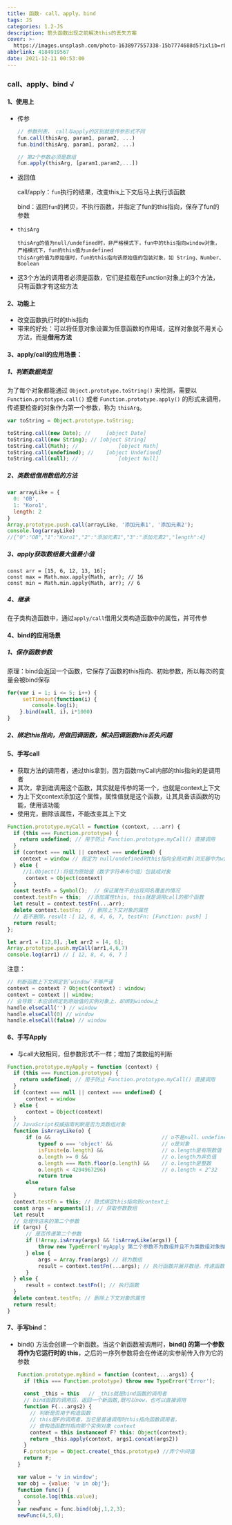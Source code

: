 ```yaml
---
title: 函数- call、apply、bind
tags: JS
categories: 1.2-JS
description: 箭头函数出现之前解决this的丢失方案
cover: >-
  https://images.unsplash.com/photo-1638977557338-15b7774688d5?ixlib=rb-1.2.1&ixid=MnwxMjA3fDB8MHxlZGl0b3JpYWwtZmVlZHwxMDZ8fHxlbnwwfHx8fA%3D%3D&auto=format&fit=crop&w=500&q=60
abbrlink: 4184919567
date: 2021-12-11 00:53:00
---
```

### call、apply、bind √ ###

#### 1、使用上 ####

* 传参

  ```js
  // 参数列表， call与apply的区别就是传参形式不同
  fun.call(thisArg, param1, param2, ...)
  fun.bind(thisArg, param1, param2, ...)
  
  // 第2个参数必须是数组
  fun.apply(thisArg, [param1,param2,...])
  ```

* 返回值

  call/apply：`fun`执行的结果，改变this上下文后马上执行该函数

  bind：返回`fun`的拷贝，不执行函数，并指定了fun的this指向，保存了fun的参数

* `thisArg`

  ```
  thisArg的值为null/undefined时，非严格模式下，fun中的this指向window对象，严格模式下，fun的this值为undefined
  thisArg的值为原始值时，fun的this指向该原始值的包装对象，如 String、Number、Boolean
  ```

* 这3个方法的调用者必须是函数，它们是挂载在Function对象上的3个方法，只有函数才有这些方法

#### 2、功能上 ####

* 改变函数执行时的this指向
* 带来的好处：可以将任意对象设置为任意函数的作用域，这样对象就不用关心方法，而是**借用方法**

#### 3、apply/call的应用场景： ####

##### 1、判断数据类型 #####

为了每个对象都能通过 `Object.prototype.toString()` 来检测，需要以 `Function.prototype.call()` 或者 `Function.prototype.apply()` 的形式来调用，传递要检查的对象作为第一个参数，称为 `thisArg`。

```js
var toString = Object.prototype.toString;

toString.call(new Date); // 	[object Date]
toString.call(new String); // [object String]
toString.call(Math); // 			[object Math]
toString.call(undefined); // 	[object Undefined]
toString.call(null); // 			[object Null]
```

##### 2、类数组借用数组的方法 #####

```js
var arrayLike = {
  0: 'OB',
  1: 'Koro1',
  length: 2
}
Array.prototype.push.call(arrayLike, '添加元素1', '添加元素2');
console.log(arrayLike)
//{"0":"OB","1":"Koro1","2":"添加元素1","3":"添加元素2","length":4}
```

##### 3、apply获取数组最大值最小值 #####

```
const arr = [15, 6, 12, 13, 16];
const max = Math.max.apply(Math, arr); // 16
const min = Math.min.apply(Math, arr); // 6
```

##### 4、继承 #####

在子类构造函数中，通过`apply/call`借用父类构造函数中的属性，并可传参

#### 4、bind的应用场景 ####

##### 1、保存函数参数 #####

原理：bind会返回一个函数，它保存了函数的this指向、初始参数，所以每次i的变量会被bind保存

```js
for(var i = 1; i <= 5; i++) {
     setTimeout(function(i) {
        console.log(i);
    }.bind(null, i)，i*1000)
}
```

##### 2、绑定this指向，用做回调函数，解决回调函数this丢失问题 #####

#### 5、手写call ####

* 获取方法的调用者，通过this拿到，因为函数myCall内部的this指向的是调用者
* 其次，拿到谁调用这个函数，其实就是传参的第一个，也就是context上下文
* 为上下文context添加这个属性，属性值就是这个函数，让其具备该函数的功能，使用该功能
* 使用完，删除该属性，不能改变其上下文

```js
Function.prototype.myCall = function (context, ...arr) {
  if (this === Function.prototype) {
  	return undefined; // 用于防止 Function.prototype.myCall() 直接调用
  }
  if (context === null || context === undefined) {
    context = window // 指定为 null/undefined时this指向全局对象(浏览器中为window)
  } else {
     //1.Object():将值为原始值（数字字符串布尔值）包装成对象
      context = Object(context)
  }
  const testFn = Symbol();  // 保证属性不会出现同名覆盖的情况
  context.testFn = this;  //添加属性this, this就是调用call的那个函数
  let result = context.testFn(...arr); 
  delete context.testFn;  // 删除上下文对象的属性
  // 若不删除，result：[ 12, 8, 4, 6, 7, testFn: [Function: push] ]
  return result; 
};

let arr1 = [12,8]，;let arr2 = [4, 6];
Array.prototype.push.myCall(arr1,4,6,7)
console.log(arr1) // [ 12, 8, 4, 6, 7 ]
```

注意：

```js
// 判断函数上下文绑定到`window`不够严谨
context = context ? Object(context) : window; 
context = context || window; 
// 会导致：本应该绑定到原始值的实例对象上，却绑到window上
handle.elseCall('') // window  
handle.elseCall(0) // window
handle.elseCall(false) // window
```

#### 6、手写Apply ####

* 与call大致相同，但参数形式不一样；增加了类数组的判断

```js
Function.prototype.myApply = function (context) {
  if (this === Function.prototype) {
    return undefined; // 用于防止 Function.prototype.myCall() 直接调用
  }
  if (context === null || context === undefined) {
      context = window 
  } else {
      context = Object(context) 
  }
  // JavaScript权威指南判断是否为类数组对象
  function isArrayLike(o) {
      if (o &&                                    // o不是null、undefined等
          typeof o === 'object' &&                // o是对象
          isFinite(o.length) &&                   // o.length是有限数值
          o.length >= 0 &&                        // o.length为非负值
          o.length === Math.floor(o.length) &&    // o.length是整数
          o.length < 4294967296)                  // o.length < 2^32
          return true
      else
          return false
  }
  context.testFn = this; // 隐式绑定this指向到context上
  const args = arguments[1]; // 获取参数数组
  let result
  // 处理传进来的第二个参数
  if (args) {
      // 是否传递第二个参数
      if (!Array.isArray(args) && !isArrayLike(args)) {
          throw new TypeError('myApply 第二个参数不为数组并且不为类数组对象抛出错误');
      } else {
          args = Array.from(args) // 转为数组
          result = context.testFn(...args); // 执行函数并展开数组，传递函数参数，注意要展开
      }
  } else {
      result = context.testFn(); // 执行函数
  }
  delete context.testFn; // 删除上下文对象的属性
  return result; 
}
```

#### 7、手写bind： ####

* bind() 方法会创建一个新函数。当这个新函数被调用时，**bind() 的第一个参数将作为它运行时的 this**，之后的一序列参数将会在传递的实参前传入作为它的参数

  ```js
  Function.prototype.myBind = function (context,...args1) {
    if (this === Function.prototype) throw new TypeError('Error');
    
    const _this = this   // _this就是bind函数的调用者
    // bind函数的调用后，返回一个新函数,既可以new，也可以直接调用
    function F(...args2) {
      // 判断是否用于构造函数
      // this是F的调用者，当它是普通调用时this指向函数调用者，
      // 做构造函数时指向那个实例对象 context
      context = this instanceof F? this: Object(context);
      return _this.apply(context, args1.concat(args2))
    }
    F.prototype = Object.create(_this.prototype) //弄个中间值
    return F;
  }
  
  var value = 'v in window';
  var obj = {value: 'v in obj'};
  function func() {
    console.log(this.value);
  }
  var newFunc = func.bind(obj,1,2,3);
  newFunc(4,5,6); 
  ```